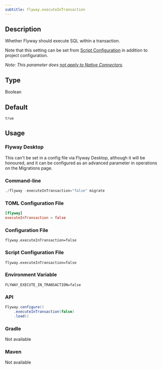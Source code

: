 ```yaml
---
subtitle: flyway.executeInTransaction
---
```


## Description

Whether Flyway should execute SQL within a transaction. <br/>

Note that this setting can be set from [Script Configuration](<Script Configuration>) in addition to project configuration.

_Note: This parameter does [not apply to Native Connectors](https://documentation.red-gate.com/display/FD/Flyway+Native+Connectors+-+MongoDB)._

## Type

Boolean

## Default

`true`

## Usage

### Flyway Desktop

This can't be set in a config file via Flyway Desktop, although it will be honoured, and it can be configured as an advanced parameter in operations on the Migrations page.

### Command-line

```powershell
./flyway -executeInTransaction="false" migrate
```

### TOML Configuration File

```toml
[flyway]
executeInTransaction = false
```

### Configuration File

```properties
flyway.executeInTransaction=false
```

### Script Configuration File

```properties
flyway.executeInTransaction=false
```

### Environment Variable

```properties
FLYWAY_EXECUTE_IN_TRANSACTION=false
```

### API

```java
Flyway.configure()
    .executeInTransaction(false)
    .load()
```

### Gradle

Not available

### Maven

Not available
